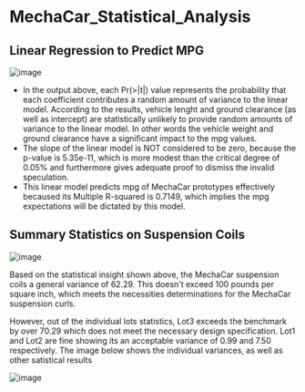 # MechaCar_Statistical_Analysis


## Linear Regression to Predict MPG

![image](https://user-images.githubusercontent.com/78067427/120119594-8d841280-c166-11eb-9c7a-feeee64ac402.png)

 - In the output above, each Pr(>|t|) value represents the probability that each coefficient contributes a random amount of variance to the linear model. According to the results, vehicle lenght and ground clearance (as well as intercept) are statistically unlikely to provide random amounts of variance to the linear model. In other words the vehicle weight and ground clearance have a significant impact to the mpg values.
 - The slope of the linear model is NOT considered to be zero, because the p-value is 5.35e-11, which is more modest than the critical degree of 0.05% and furthermore gives adequate proof to dismiss the invalid speculation.
 - This linear model predicts mpg of MechaCar prototypes effectively becaused its Multiple R-squared is 0.7149, which implies the mpg expectations will be dictated by this model.

## Summary Statistics on Suspension Coils

![image](https://user-images.githubusercontent.com/78067427/120133384-1a948f00-c19a-11eb-9e8b-a2fcf891422c.png)

Based on the statistical insight shown above, the MechaCar suspension coils a general variance of 62.29. This doesn't exceed 100 pounds per square inch, which meets the necessities determinations for the MechaCar suspension curls.

However, out of the individual lots statistics, Lot3 exceeds the benchmark by over 70.29 which does not meet the necessary design specification. Lot1 and Lot2 are fine showing its an acceptable variance of 0.99 and 7.50 respectively. The image below shows the individual variances, as well as other satistical results

![image](https://user-images.githubusercontent.com/78067427/120135160-a0660980-c19d-11eb-80be-46145003d794.png)




